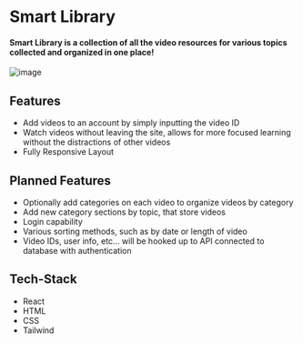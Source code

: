 # Smart Library

#### Smart Library is a collection of all the video resources for various topics collected and organized in one place!
![image](https://user-images.githubusercontent.com/90881175/197916986-3c8f4ee3-8180-4900-8e0b-2110ae0b7ae9.png)



## Features
- Add videos to an account by simply inputting the video ID
- Watch videos without leaving the site, allows for more focused learning without the distractions of other videos
- Fully Responsive Layout

## Planned Features

- Optionally add categories on each video to organize videos by category
- Add new category sections by topic, that store videos
- Login capability
- Various sorting methods, such as by date or length of video
- Video IDs, user info, etc... will be hooked up to API connected to database with authentication

## Tech-Stack
- React
- HTML
- CSS
- Tailwind
